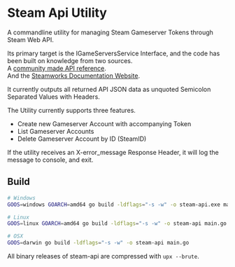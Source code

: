 # Steam Api Utility

A commandline utility for managing Steam Gameserver Tokens through Steam Web API.

Its primary target is the IGameServersService Interface, and the code has been built on knowledge from two sources.  
A [community made API reference](http://steamwebapi.azurewebsites.net/).  
And the [Steamworks Documentation Website](https://partner.steamgames.com/doc/webapi/IGameServersService).

It currently outputs all returned API JSON data as unquoted Semicolon Separated Values with Headers.

The Utility currently supports three features.

* Create new Gameserver Account with accompanying Token
* List Gameserver Accounts
* Delete Gameserver Account by ID (SteamID)

If the utility receives an X-error_message Response Header, it will log the message to console, and exit.

## Build

```sh
# Windows
GOOS=windows GOARCH=amd64 go build -ldflags="-s -w" -o steam-api.exe main.go

# Linux
GOOS=linux GOARCH=amd64 go build -ldflags="-s -w" -o steam-api main.go

# OSX
GOOS=darwin go build -ldflags="-s -w" -o steam-api main.go
```

All binary releases of steam-api are compressed with `upx --brute`.
